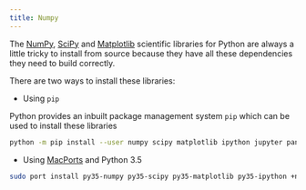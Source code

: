 ```yaml
---
title: Numpy
---
```



The [NumPy](https://numpy.org/), [SciPy](https://scipy.org/) and [Matplotlib](https://matplotlib.org/) scientific libraries for Python are always a little tricky to install from source because they have all these dependencies they need to build correctly.

There are two ways to install these libraries:

* Using `pip`

Python provides an inbuilt package management system `pip` which can be used to install these libraries

```sh
python -m pip install --user numpy scipy matplotlib ipython jupyter pandas sympy nose
```

* Using [MacPorts](https://www.macports.org/) and Python 3.5

```sh
sudo port install py35-numpy py35-scipy py35-matplotlib py35-ipython +notebook py35-pandas py35-sympy py35-nose
```
